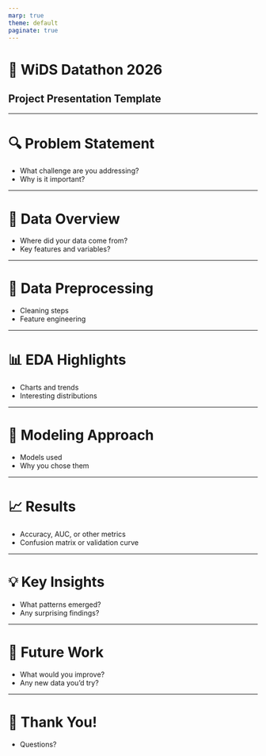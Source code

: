 ```yaml
---
marp: true
theme: default
paginate: true
---
```


# 🚀 WiDS Datathon 2026  
## Project Presentation Template

---

# 🔍 Problem Statement
- What challenge are you addressing?
- Why is it important?

---

# 📁 Data Overview
- Where did your data come from?
- Key features and variables?

---

# 🧹 Data Preprocessing
- Cleaning steps
- Feature engineering

---

# 📊 EDA Highlights
- Charts and trends
- Interesting distributions

---

# 🤖 Modeling Approach
- Models used
- Why you chose them

---

# 📈 Results
- Accuracy, AUC, or other metrics
- Confusion matrix or validation curve

---

# 💡 Key Insights
- What patterns emerged?
- Any surprising findings?

---

# 🚀 Future Work
- What would you improve?
- Any new data you’d try?

---

# 🙏 Thank You!
- Questions?
